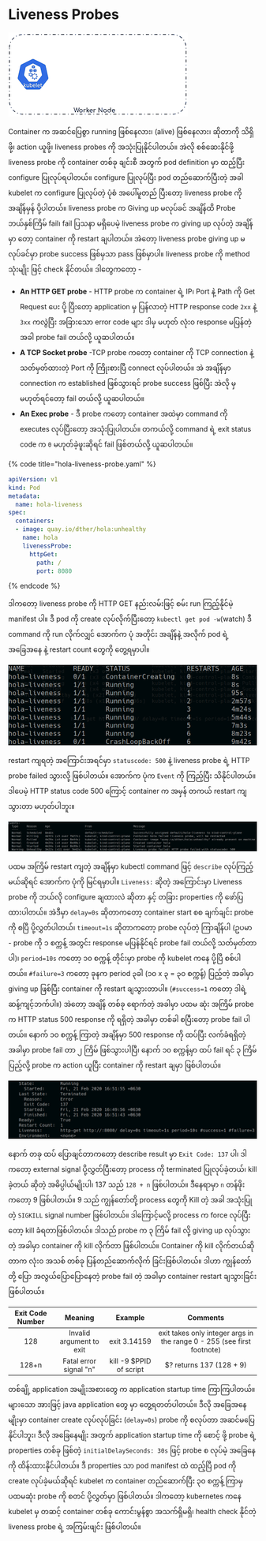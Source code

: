 # Liveness Probes

![](../.gitbook/assets/ezgif.com-crop-1.gif)

Container က အဆင်ပြေစွာ running ဖြစ်နေလား၊ \(alive\) ဖြစ်နေလား၊ ဆိုတာကို သိရှိဖို့၊ action ယူဖို့၊ liveness probes ကို အသုံးပြုနိုင်ပါတယ်။ အဲလို စစ်ဆေးနိုင်ဖို့ liveness probe ကို container တစ်ခု ချင်းစီ အတွက် pod definition မှာ ထည့်ပြီး configure ပြုလုပ်ရပါတယ်။ configure ပြုလုပ်ပြီး pod တည်ဆောက်ပြီးတဲ့ အခါ kubelet က configure ပြုလုပ်တဲ့ ပုံစံ အပေါ်မူတည် ပြီးတော့ liveness probe ကို အချိန်မှန် ပို့ပါတယ်။ liveness probe က Giving up မလုပ်ခင် အချိန်ထိ Probe ဘယ်နှစ်ကြိမ် fail၊ fail ပြသနာ မရှိပေမဲ့ liveness probe က giving up လုပ်တဲ့ အချိန်မှာ တော့ container ကို restart ချပါတယ်။ အဲတော့ liveness probe giving up မလုပ်ခင်မှာ probe success ဖြစ်မှသာ pass ဖြစ်မှာပါ။ liveness probe ကို method သုံးမျိုး ဖြင့် check နိုင်တယ်။ ဒါတွေကတော့ -

* **An HTTP GET probe** - HTTP probe က container ရဲ့ IP၊ Port နဲ့ Path ကို Get Request ပေး ပို့ ပြီးတော့ application မှ ပြန်လာတဲ့ HTTP response code `2xx` နဲ့ `3xx` ကလွဲပြီး အခြားသော error code များ ဒါမှ မဟုတ် လုံး၀ response မပြန်တဲ့ အခါ probe fail တယ်လို့ ယူဆပါတယ်။
* **A TCP Socket probe** -TCP probe ကတော့ container ကို TCP connection နဲ့ သတ်မှတ်ထားတဲ့ Port ကို ကြိုးစားပြီ connect လုပ်ပါတယ်။ အဲ အချိန်မှာ connection က established ဖြစ်သွားရင် probe success ဖြစ်ပြီး အဲလို မှ မဟုတ်ရင်တော့ fail တယ်လို့ ယူဆပါတယ်။
* **An Exec probe** -  ဒီ probe ကတော့ container အထဲမှာ command ကို executes လုပ်ပြီးတော့ အသုံးပြုပါတယ်။ တကယ်လို့ command ရဲ့ exit status code က `0` မဟုတ်ခဲ့ဖူးဆိုရင် fail ဖြစ်တယ်လို့ ယူဆပါတယ်။

{% code title="hola-liveness-probe.yaml" %}
```yaml
apiVersion: v1
kind: Pod
metadata:
  name: hola-liveness
spec:
  containers:
  - image: quay.io/dther/hola:unhealthy
    name: hola
    livenessProbe:
      httpGet:
        path: /
        port: 8080
```
{% endcode %}

ဒါကတော့ liveness probe ကို HTTP GET နည်းလမ်းဖြင့် စမ်း run ကြည့်နိုင်မဲ့ manifest ပါ။ ဒီ pod ကို create လုပ်လိုက်ပြီးတော့ `kubectl get pod -w`\(watch\) ဒီ command ကို run လိုက်လျှင် အောက်က ပုံ အတိုင်း အချိန်နဲ့ အလိုက် pod ရဲ့ အခြေအနေ နဲ့ restart count တွေကို တွေ့ရမှာပါ။

![](../.gitbook/assets/getpod.png)

restart ကျရတဲ့ အကြောင်းအရင်မှာ `statuscode: 500` နဲ့ liveness probe ရဲ့ HTTP probe failed သွားလို့ ဖြစ်ပါတယ်။ အောက်က ပုံက `Event` ကို ကြည့်ပြီး သိနိုင်ပါတယ်။ ဒါပေမဲ့ HTTP status code 500 ကြောင့် container က အမှန် တကယ် restart ကျသွားတာ မဟုတ်ပါဘူး။

![](../.gitbook/assets/event1.png)

 ပထမ အကြိမ် restart ကျတဲ့ အချိန်မှာ kubectl command ဖြင့် `describe` လုပ်ကြည့်မယ်ဆိုရင် အောက်က ပုံကို မြင်ရမှာပါ။ `Liveness:` ဆိုတဲ့ အကြောင်းမှာ Liveness probe ကို ဘယ်လို configure ချထားလဲ ဆိုတာ နှင့် တခြား properties ကို ဖော်ပြ ထားပါတယ်။ အဲဒီမှာ `delay=0s` ဆိုတာကတော့ container start စစ ချက်ချင်း probe ကို စပြီ ပို့လွှတ်ပါတယ်၊ `timeout=1s` ဆိုတာကတော့ probe လုပ်တဲ့ ကြာချိန်ပါ \(ဥပမာ - probe ကို ၁ စက္ကန့် အတွင်း response မပြန်နိုင်ရင် probe fail တယ်လို့ သတ်မှတ်တာပါ\)၊ `period=10s` ကတော့ ၁၀ စက္ကန့် တိုင်းမှာ probe ကို kubelet ကနေ ပို့ပြီ စစ်ပါတယ်။ `#failure=3` ကတော့ ခုနက period ၃ခါ \(၁၀ x ၃ = ၃၀ စက္ကန့်\) ပြည့်တဲ့ အခါမှာ giving up ဖြစ်ပြီး container ကို restart ချသွားတာပါ။ \(`#success=1` ကတော့ ဒါရဲ့ ဆန့်ကျင့်ဘက်ပါ။\) အဲတော့ အချိန် တစ်ခု ရောက်တဲ့ အခါမှာ ပထမ ဆုံး အကြိမ် probe က HTTP status 500 response ကို ရရှိတဲ့ အခါမှာ တစ်ခါ စပြီးတော့ probe fail ပါတယ်။ နောက် ၁၀ စက္ကန့် ကြာတဲ့ အချိန်မှာ 500 response ကို ထပ်ပြီး လက်ခံရရှိတဲ့ အခါမှာ probe fail တာ ၂ ကြိမ် ဖြစ်သွားပါပြီ၊ နောက် ၁၀ စက္ကန့်မှာ ထပ် fail ရင် ၃ ကြိမ် ပြည့်လို့ probe က action ယူပြီး container ကို restart ချမှာ ဖြစ်ပါတယ်။

![](../.gitbook/assets/error-137.png)

နောက် တခု ထပ် ပြောချင်တာကတော့ describe result မှာ `Exit Code: 137` ပါ၊ ဒါကတော့ external signal ပို့လွှတ်ပြီးတော့ process ကို terminated ပြုလုပ်ခဲ့တယ်၊ kill ခဲ့တယ် ဆိုတဲ့ အဓိပ္ပါယ်မျိုးပါ၊ 137 သည် `128 + n` ဖြစ်ပါတယ်။ ဒီနေရာမှာ `n` တန်ဖိုးကတော့ 9 ဖြစ်ပါတယ်။ 9 သည် ကျွန်တော်တို့ process တွေကို Kill တဲ့ အခါ အသုံးပြုတဲ့ `SIGKILL` signal number ဖြစ်ပါတယ်။ ဒါကြောင့်မလို့ process က force လုပ်ပြီးတော့ kill ခံရတာဖြစ်ပါတယ်။ ဒါသည် probe က ၃ ကြိမ် fail လို့ giving up လုပ်သွားတဲ့ အခါမှာ container ကို kill လိုက်တာ ဖြစ်ပါတယ်။ Container ကို kill လိုက်တယ်ဆိုတာက လုံး၀ အသစ် တစ်ခု ပြန်တည်ဆောက်လိုက် ခြင်းဖြစ်ပါတယ်။ ဒါဟာ ကျွန်တော်တို့ ပြော အလွယ်ပြောပြောနေတဲ့ probe fail တဲ့ အခါမှာ container restart ချသွားခြင်းဖြစ်ပါတယ်။

| Exit Code Number | Meaning | Example | Comments |
| :---: | :---: | :---: | :---: |
| 128 | Invalid argument to exit | exit 3.14159 | exit takes only integer args in the range 0 - 255 \(see first footnote\) |
| 128+n | Fatal error signal "n" | kill -9 $PPID of script | $? returns 137 \(128 + 9\) |

တစ်ချို့ application အမျိုးအစားတွေ က application startup time ကြာကြပါတယ်။ များသော အားဖြင့် java application တွေ မှာ တွေ့ရတတ်ပါတယ်။ ဒီလို အခြေအနေမျိုးမှာ container create လုပ်လုပ်ခြင်း \(`delay=0s`\) probe ကို စလုပ်တာ အဆင်မပြေနိုင်ပါဘူး၊ ဒီလို အခြေနေမျိုး အတွက် application startup time ကို စောင့် ဖို့ probe ရဲ့ properties တစ်ခု ဖြစ်တဲ့ `initialDelaySeconds: 30s` ဖြင့် probe စ လုပ်မဲ့ အခြေနေကို ထိန်းထားနိုင်ပါတယ်။ ဒီ properties သာ pod manifest ထဲ ထည့်ပြီ pod ကို create လုပ်ခဲ့မယ်ဆိုရင် kubelet က container တည်ဆောက်ပြီး ၃၀ စက္ကန့် ကြာမှ ပထမဆုံး probe ကို စတင် ပို့လွှတ်မှာ ဖြစ်ပါတယ်။ ဒါကတော့ kubernetes ကနေ kubelet မှ တဆင့် container တစ်ခု ကောင်းမွန်စွာ အသက်ရှိမရှိ၊ health check နိုင်တဲ့ liveness probe ရဲ့ အကြမ်းဖျင်း ဖြစ်ပါတယ်။

